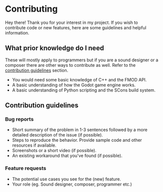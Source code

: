# Contributing
Hey there! Thank you for your interest in my project. If you wish to contribute code or new features, here are some guidelines and helpful information.

## What prior knowledge do I need

These will mostly apply to programmers but if you are a sound designer or a composer there are other ways to contribute as well. Refer to the [contribution guidelines](https://github.com/alexfonseka/godot-fmod-integration/blob/master/.github/contributing.md#contribution-guidelines) section.

- You would need some basic knowledge of C++ and the FMOD API. 
- A basic understanding of how the Godot game engine works. 
- A basic understanding of Python scripting and the SCons build system. 

## Contribution guidelines

### Bug reports
- Short summary of the problem in 1-3 sentences followed by a more detailed description of the issue (if possible).
- Steps to reproduce the behavior. Provide sample code and other resources if available.
- Screenshots or a short video (if possible).
- An existing workaround that you've found (if possible).

### Feature requests
- The potential use cases you see for the (new) feature.
- Your role (eg. Sound designer, composer, programmer etc.)

